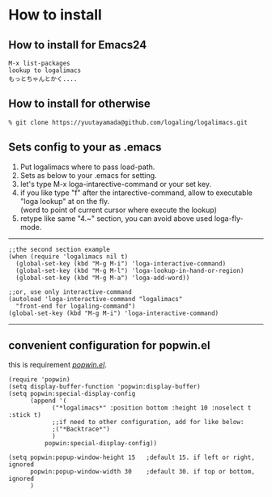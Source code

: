 # How to install
## How to install for Emacs24

    M-x list-packages
    lookup to logalimacs
    もっとちゃんとかく....

## How to install for otherwise


    % git clone https://yuutayamada@github.com/logaling/logalimacs.git

## Sets config to your as .emacs
1. Put logalimacs where to pass load-path.
2. Sets as below to your .emacs for setting.
3. let's type M-x loga-intarective-command or your set key.
4. if you like type "f" after the intarective-command, allow to executable "loga lookup" at on the fly.  
(word to point of current cursor where execute the lookup)
5. retype like same "4.~" section, you can avoid above used loga-fly-mode.

---

    ;;the second section example
    (when (require 'logalimacs nil t)
      (global-set-key (kbd "M-g M-i") 'loga-interactive-command)
      (global-set-key (kbd "M-g M-l") 'loga-lookup-in-hand-or-region)
      (global-set-key (kbd "M-g M-a") 'loga-add-word))

    ;;or, use only interactive-command
    (autoload 'loga-interactive-command "logalimacs"
      "front-end for logaling-command")
    (global-set-key (kbd "M-g M-i") 'loga-interactive-command)

---


## convenient configuration for popwin.el


this is requirement [_popwin.el_](http://www.emacswiki.org/emacs/PopWin).

    (require 'popwin)
    (setq display-buffer-function 'popwin:display-buffer)
    (setq popwin:special-display-config
          (append '(
                ("*logalimacs*" :position bottom :height 10 :noselect t :stick t)
                ;;if need to other configuration, add for like below:
                ;("*Backtrace*")
                )
              popwin:special-display-config))

    (setq popwin:popup-window-height 15   ;default 15. if left or right, ignored
          popwin:popup-window-width 30    ;default 30. if top or bottom, ignored
          )
